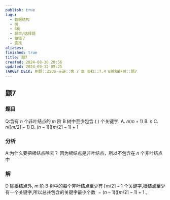 ```yaml
---
publish: true
tags:
  - 数据结构
  - 树
  - B树
  - 题目/选择题
  - 做错了
  - 查找
aliases: 
finished: true
title: 题7
created: 2024-08-30 20:56
updated: 2024-09-12 09:25
TARGET DECK: 刷题::25DS-王道::第 7 章 查找::7.4 B树和B+树::题7
---
```

## 题7
### 题目
Q:含有 $n$ 个非叶结点的 $m$ 阶 $\mathrm{B}$ 树中至少包含 ( ) 个关键字.
A. $n( {m + 1})$ 
B. $n$ 
C. $n( {\lceil m/2\rceil  - 1})$ 
D. $( {n - 1}) ( {\lceil m/2\rceil  - 1})  + 1$
### 分析
A:为什么要把根结点除去？
因为根结点是非叶结点，所以不包含在 $n$ 个非叶结点中
### 解
D
除根结点外, $m$ 阶 $\mathrm{B}$ 树中的每个非叶结点至少有 $\lceil m/2\rceil  - 1$ 个关键字,根结点至少有一个关键字,所以总共包含的关键字最少个数 $= ( {n - 1}) ( {\lceil m/2\rceil  - 1})  + 1$ 。


